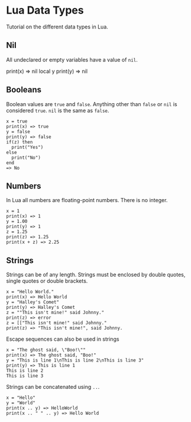 Lua Data Types
==============

Tutorial on the different data types in Lua.

Nil
---

All undeclared or empty variables have a value of `nil`. 

  print(x) => nil
  local y
  print(y) => nil
  
Booleans
--------

Boolean values are `true` and `false`. Anything other than `false` or `nil` is considered `true`. `nil` is the same as `false`.

    x = true
    print(x) => true
    y = false
    print(y) => false
    if(z) then
      print("Yes")
    else
      print("No")
    end
    => No
    
Numbers
-------

In Lua all numbers are floating-point numbers. There is no integer.

    x = 1
    print(x) => 1
    y = 1.00
    print(y) => 1
    z = 1.25
    print(z) => 1.25
    print(x + z) => 2.25

Strings
-------

Strings can be of any length. Strings must be enclosed by double quotes, single quotes or double brackets.

    x = "Hello World."
    print(x) => Hello World
    y = "Halley's Comet"
    print(y) => Halley's Comet
    z = ""This isn't mine!" said Johnny."
    print(z) => error
    z = [["This isn't mine!" said Johnny."
    print(z) => "This isn't mine!", said Johnny.
    
Escape sequences can also be used in strings

    x = "The ghost said, \"Boo!\""
    print(x) => The ghost said, "Boo!"
    y = "This is line 1\nThis is line 2\nThis is line 3"
    print(y) => This is line 1
    This is line 2
    This is line 3
    
Strings can be concatenated using `..`.

    x = "Hello"
    y = "World"
    print(x .. y) => HelloWorld
    print(x .. " " .. y) => Hello World